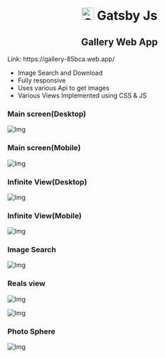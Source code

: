 
<h1 align="center">
 
  <img alt="Gatsby" src="https://www.gatsbyjs.com/Gatsby-Monogram.svg" width="28" /> Gatsby Js 
</h1>

<h2 align="center">
  Gallery Web App
</h2>
Link: https://gallery-85bca.web.app/

<ul>
  <li>Image Search and Download</li>
  <li>Fully responsive</li>
  <li>Uses various Api to get images</li>
  <li>Various Views Implemented using CSS & JS</li>
</ul>
<h3> Main screen(Desktop)</h3>
<p>
  <img alt="Img" src="https://user-images.githubusercontent.com/55765255/178137964-3798755d-3bfe-407a-9ad9-7436849942ff.png" />
</p>
<h3> Main screen(Mobile)</h3>
<p>
  <img alt="Img" src="https://user-images.githubusercontent.com/55765255/178138431-e3141a80-163e-4c31-bd36-7d20e04702c2.png" />
</p>
<h3>Infinite View(Desktop)</h3>
<p>
  <img alt="Img" src="https://user-images.githubusercontent.com/55765255/178138345-8aec27d9-7e78-4de6-9e4a-2bbfd5f209de.png" />
</p>
<h3>Infinite View(Mobile)</h3>
<p>
  <img alt="Img" src="https://user-images.githubusercontent.com/55765255/178138599-aa35100f-e7f2-46c8-96de-ede66bdf184d.png" />
</p>
<h3>Image Search</h3>
<p>
  <img alt="Img" src="https://user-images.githubusercontent.com/55765255/178138758-a000040e-0bdb-4ff6-b6db-b229e9dd3849.png" />
</p>
<h3>Reals view</h3>
<p>
  <img alt="Img" src="https://user-images.githubusercontent.com/55765255/178138656-f6c6af1a-4e9b-469b-8b0e-bcafdf3b3df7.png" />
</p>
<p>
  <img alt="Img" src="https://user-images.githubusercontent.com/55765255/178138676-6f72d728-8f19-4328-989f-64d7e9372ac7.png" />
</p>
<h3>Photo Sphere</h3>
<p>
  <img alt="Img" src="https://user-images.githubusercontent.com/55765255/178138705-ffb53198-9d8e-4361-8c5a-214d3d66d695.png" />
</p>


